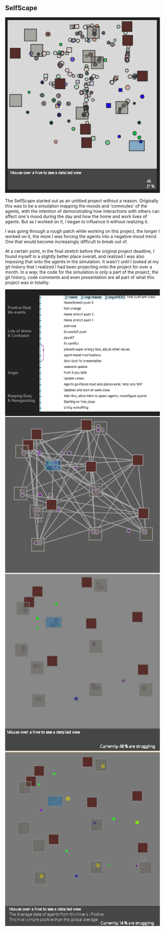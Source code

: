 <h2>
SelfScape
</h2>

![Screencapture during runtime](/SelfScape/Images/CaptureProgram.png)

<p>
The SelfScape started out as an untitled project without a reason. Originally this was to be a simulation mapping the moods and 'commutes' of the agents, with the intention of demonstrating how interactions with others can affect one's mood during the day and how the home and work lives of agents. But as I worked on it, I began to influence it without realizing it.

I was going through a rough patch while working on this project, the longer I worked on it, the more I was forcing the agents into a negative mood trend. One that would become increasingly difficult to break out of.

At a certain point, in the final stretch before the original project deadline, I found myself in a slightly better place overall, and realized I was also imposing that onto the agents in the simulation. It wasn't until I looked at my git history that I realized I had been projecting onto the project for over a month. In a way, the code for the simulation is only a part of the project, the git history, code comments and even presentation are all part of what this project was in totality.
</p>


![Screencapture during runtime](/SelfScape/Images/CaptureGit.png)
![Screencapture during runtime](/SelfScape/Images/ss1.PNG)
![Screencapture during runtime](/SelfScape/Images/ss2.PNG)
![Screencapture during runtime](/SelfScape/Images/ss3.PNG)
